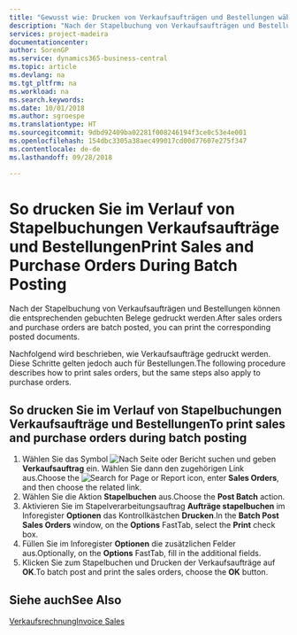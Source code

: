 ```yaml
---
title: "Gewusst wie: Drucken von Verkaufsaufträgen und Bestellungen während der Stapelbuchung."
description: "Nach der Stapelbuchung von Verkaufsaufträgen und Bestellungen können die entsprechenden gebuchten Belege gedruckt werden."
services: project-madeira
documentationcenter: 
author: SorenGP
ms.service: dynamics365-business-central
ms.topic: article
ms.devlang: na
ms.tgt_pltfrm: na
ms.workload: na
ms.search.keywords: 
ms.date: 10/01/2018
ms.author: sgroespe
ms.translationtype: HT
ms.sourcegitcommit: 9dbd92409ba02281f008246194f3ce0c53e4e001
ms.openlocfilehash: 154dbc3305a38aec499017cd00d77607e275f347
ms.contentlocale: de-de
ms.lasthandoff: 09/28/2018

---
```

# <a name="print-sales-and-purchase-orders-during-batch-posting"></a><span data-ttu-id="bebeb-103">So drucken Sie im Verlauf von Stapelbuchungen Verkaufsaufträge und Bestellungen</span><span class="sxs-lookup"><span data-stu-id="bebeb-103">Print Sales and Purchase Orders During Batch Posting</span></span>
<span data-ttu-id="bebeb-104">Nach der Stapelbuchung von Verkaufsaufträgen und Bestellungen können die entsprechenden gebuchten Belege gedruckt werden.</span><span class="sxs-lookup"><span data-stu-id="bebeb-104">After sales orders and purchase orders are batch posted, you can print the corresponding posted documents.</span></span>  

<span data-ttu-id="bebeb-105">Nachfolgend wird beschrieben, wie Verkaufsaufträge gedruckt werden. Diese Schritte gelten jedoch auch für Bestellungen.</span><span class="sxs-lookup"><span data-stu-id="bebeb-105">The following procedure describes how to print sales orders, but the same steps also apply to purchase orders.</span></span>  

## <a name="to-print-sales-and-purchase-orders-during-batch-posting"></a><span data-ttu-id="bebeb-106">So drucken Sie im Verlauf von Stapelbuchungen Verkaufsaufträge und Bestellungen</span><span class="sxs-lookup"><span data-stu-id="bebeb-106">To print sales and purchase orders during batch posting</span></span>  

1.  <span data-ttu-id="bebeb-107">Wählen Sie das Symbol ![Nach Seite oder Bericht suchen](../../media/ui-search/search_small.png "Nach Seite oder Bericht suchen") und geben **Verkaufsauftrag** ein. Wählen Sie dann den zugehörigen Link aus.</span><span class="sxs-lookup"><span data-stu-id="bebeb-107">Choose the ![Search for Page or Report](../../media/ui-search/search_small.png "Search for Page or Report icon") icon, enter **Sales Orders**, and then choose the related link.</span></span>  
2.  <span data-ttu-id="bebeb-108">Wählen Sie die Aktion **Stapelbuchen** aus.</span><span class="sxs-lookup"><span data-stu-id="bebeb-108">Choose the **Post Batch** action.</span></span>  
3.  <span data-ttu-id="bebeb-109">Aktivieren Sie im Stapelverarbeitungsauftrag **Aufträge stapelbuchen** im Inforegister **Optionen** das Kontrollkästchen **Drucken**.</span><span class="sxs-lookup"><span data-stu-id="bebeb-109">In the **Batch Post Sales Orders** window, on the **Options** FastTab, select the **Print** check box.</span></span>  
4.  <span data-ttu-id="bebeb-110">Füllen Sie im Inforegister **Optionen** die zusätzlichen Felder aus.</span><span class="sxs-lookup"><span data-stu-id="bebeb-110">Optionally, on the **Options** FastTab, fill in the additional fields.</span></span>  
5.  <span data-ttu-id="bebeb-111">Klicken Sie zum Stapelbuchen und Drucken der Verkaufsaufträge auf **OK**.</span><span class="sxs-lookup"><span data-stu-id="bebeb-111">To batch post and print the sales orders, choose the **OK** button.</span></span>  

## <a name="see-also"></a><span data-ttu-id="bebeb-112">Siehe auch</span><span class="sxs-lookup"><span data-stu-id="bebeb-112">See Also</span></span>  
[<span data-ttu-id="bebeb-113">Verkaufsrechnung</span><span class="sxs-lookup"><span data-stu-id="bebeb-113">Invoice Sales</span></span>](../../sales-how-invoice-sales.md)

